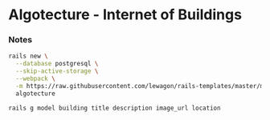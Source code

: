 # Algotecture - Internet of Buildings

### Notes
```bash
rails new \
  --database postgresql \
  --skip-active-storage \
  --webpack \
  -m https://raw.githubusercontent.com/lewagon/rails-templates/master/minimal.rb \
  algotecture

rails g model building title description image_url location
```


